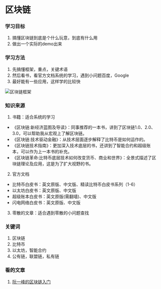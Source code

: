 # 区块链

### 学习目标
1. 搞懂区块链到底是个什么玩意，到底有什么用
2. 做出一个实际的demo出来

### 学习方法
1. 先搞懂框架，重点，关键术语
2. 然后看书，看官方文档系统的学习，遇到小问题百度，Google
3. 最好能有一些应用，这样学的比较快

![区块链框架](https://pic3.zhimg.com/v2-1f710655b623c097451017dbef06cd5e_r.jpg)

### 知识来源
1. 书籍：适合系统的学习
- 《区块链:新经济蓝图及导读》：同事推荐的一本书，讲到了区块链1.0、2.0、3.0，可以帮助我从宏观上了解区块链。
- 《区块链:技术驱动金融》：从技术层面逐步解释了比特币是如何运作的。
- 《区块链技术指南》：更加深入技术底层的书，还讲到了智能合约和超级账本，可以作为上一本书的补充。
- 《区块链革命:比特币底层技术如何改变货币、商业和世界》：全景式描述了区块链理论及应用，这是为了扩大视野的书。

2. 官方文档
- 比特币白皮书：英文原版、中文版、精读比特币白皮书系列（1-6）
- 以太坊白皮书：英文原版、中文版
- 超级账本白皮书：英文原版(需翻墙)、中文版
- 闪电网络白皮书：英文原版、中文版
3. 零散的文章：适合遇到零散的小问题查找

### 关键词
1. 区块链
2. 比特币
3. 以太坊，智能合约
4. 公有链，联盟链，私有链


### 看的文章
1. [阮一峰的区块链入门](http://www.ruanyifeng.com/blog/2017/12/blockchain-tutorial.html)

